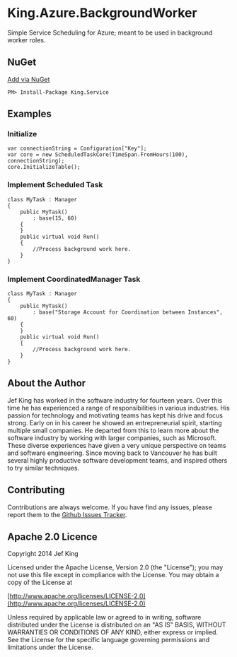 King.Azure.BackgroundWorker
============

Simple Service Scheduling for Azure; meant to be used in background worker roles.

## NuGet
[Add via NuGet](https://www.nuget.org/packages/King.Service)
```
PM> Install-Package King.Service
```
## Examples
### Initialize
```
var connectionString = Configuration["Key"];
var core = new ScheduledTaskCore(TimeSpan.FromHours(100), connectionString);
core.InitializeTable();
```
### Implement Scheduled Task
```
class MyTask : Manager
{
	public MyTask()
		: base(15, 60)
	{
	}
	public virtual void Run()
	{
		//Process background work here.
	}
}
```
### Implement CoordinatedManager Task
```
class MyTask : Manager
{
	public MyTask()
		: base("Storage Account for Coordination between Instances", 60)
	{
	}
	public virtual void Run()
	{
		//Process background work here.
	}
}
```
## About the Author

Jef King has worked in the software industry for fourteen years. Over this time he has experienced a range of responsibilities in various industries. His passion for technology and motivating teams has kept his drive and focus strong. Early on in his career he showed an entrepreneurial spirit, starting multiple small companies. He departed from this to learn more about the software industry by working with larger companies, such as Microsoft. These diverse experiences have given a very unique perspective on teams and software engineering. Since moving back to Vancouver he has built several highly productive software development teams, and inspired others to try similar techniques.

## Contributing

Contributions are always welcome. If you have find any issues, please report them to the [Github Issues Tracker](https://github.com/jefkingabc/King.Service/issues?sort=created&direction=desc&state=open).

## Apache 2.0 Licence

Copyright 2014 Jef King

Licensed under the Apache License, Version 2.0 (the "License"); you may not use this file except in compliance with the License. You may obtain a copy of the License at

[http://www.apache.org/licenses/LICENSE-2.0](http://www.apache.org/licenses/LICENSE-2.0)

Unless required by applicable law or agreed to in writing, software distributed under the License is distributed on an "AS IS" BASIS, WITHOUT WARRANTIES OR CONDITIONS OF ANY KIND, either express or implied. See the License for the specific language governing permissions and limitations under the License.